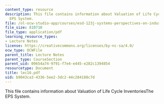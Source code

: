 ```yaml
---
content_type: resource
description: This file contains information about Valuation of Life Cycle InventoriesThe
  EPS System.
file: /ol-ocw-studio-app/courses/esd-123j-systems-perspectives-on-industrial-ecology-spring-2006/b9043ca343365ee23dc244c284188c7d_lec16.pdf
file_size: 810710
file_type: application/pdf
learning_resource_types:
- Lecture Notes
license: https://creativecommons.org/licenses/by-nc-sa/4.0/
ocw_type: OCWFile
parent_title: Lecture Notes
parent_type: CourseSection
parent_uid: 09654a74-9791-f7e4-e445-e282c1394854
resourcetype: Document
title: lec16.pdf
uid: b9043ca3-4336-5ee2-3dc2-44c284188c7d
---
```

This file contains information about Valuation of Life Cycle InventoriesThe EPS System.
